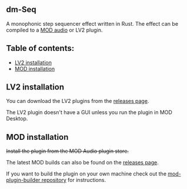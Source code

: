 ## dm-Seq

A monophonic step sequencer effect written in Rust.
The effect can be compiled to a [MOD audio](https://mod.audio/) or LV2 plugin.

## Table of contents:

- [LV2 installation](#LV2-installation)
- [MOD installation](#MOD-installation)

## LV2 installation

You can download the LV2 plugins from the [releases page](https://github.com/davemollen/dm-Seq/releases).

The LV2 plugin doesn't have a GUI unless you run the plugin in MOD Desktop.

## MOD installation

~~Install the plugin from the MOD Audio plugin store.~~

The latest MOD builds can also be found on the [releases page](https://github.com/davemollen/dm-Seq/releases).

If you want to build the plugin on your own machine check out the [mod-plugin-builder repository](https://github.com/moddevices/mod-plugin-builder) for instructions.
